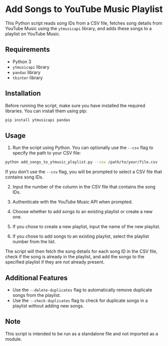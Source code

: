 # Add Songs to YouTube Music Playlist

This Python script reads song IDs from a CSV file, fetches song details from YouTube Music using the `ytmusicapi` library, and adds these songs to a playlist on YouTube Music.

## Requirements

- Python 3
- `ytmusicapi` library
- `pandas` library
- `tkinter` library

## Installation

Before running the script, make sure you have installed the required libraries. You can install them using pip:

```bash
pip install ytmusicapi pandas
```

## Usage

1. Run the script using Python. You can optionally use the `--csv` flag to specify the path to your CSV file:

```bash
python add_songs_to_ytmusic_playlist.py --csv /path/to/your/file.csv
```

If you don't use the `--csv` flag, you will be prompted to select a CSV file that contains song IDs.

2. Input the number of the column in the CSV file that contains the song IDs.

3. Authenticate with the YouTube Music API when prompted.

4. Choose whether to add songs to an existing playlist or create a new one.

5. If you chose to create a new playlist, input the name of the new playlist.

6. If you chose to add songs to an existing playlist, select the playlist number from the list.

The script will then fetch the song details for each song ID in the CSV file, check if the song is already in the playlist, and add the songs to the specified playlist if they are not already present.

## Additional Features

- Use the `--delete-duplicates` flag to automatically remove duplicate songs from the playlist.
- Use the `--check-duplicates` flag to check for duplicate songs in a playlist without adding new songs.

## Note

This script is intended to be run as a standalone file and not imported as a module.
